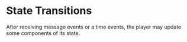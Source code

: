 # State Transitions

After receiving message events or a time events, the player may update some components
of its state.
